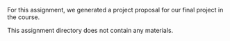 For this assignment, we generated a project proposal for our final project in the course.

This assignment directory does not contain any materials.
